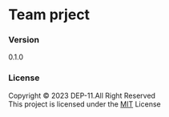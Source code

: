 # Team prject

### Version
0.1.0

### License
Copyright &copy; 2023 DEP-11.All Right Reserved <br>
This project is licensed under the [MIT](LICENCE.txt) License